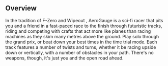 ## Overview

In the tradition of F-Zero and Wipeout , AeroGauge is a sci-fi racer that pits you and a friend in a fast-paced race to the finish through futuristic tracks, riding and competing with crafts that act more like planes than racing machines as they skim many metres above the ground. Play solo through the grand prix, or beat down your best times in the time trial mode. Each track features a number of twists and turns, whether it be racing upside down or vertically, with a number of obstacles in your path. There's no weapons, though, it's just you and the open road ahead.